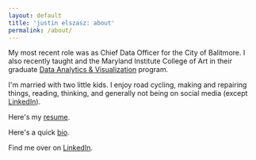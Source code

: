 ```yaml
---
layout: default
title: 'justin elszasz: about'
permalink: /about/
---
```


My most recent role was as Chief Data Officer for the City of Balitmore. I also recently taught and the Maryland Institute College of Art in their graduate [Data Analytics & Visualization](https://www.mica.edu/graduate-programs/data-analytics-and-visualization-mps/) program.

I'm married with two little kids. I enjoy road cycling, making and repairing things, reading, thinking, and generally not being on social media (except [LinkedIn](https://www.linkedin.com/in/justinelszasz/)). 

Here's my [resume](https://drive.google.com/file/d/1UmRYHn0LYQ-RYfXfZROk4f5pHHudk3FC/view?usp=sharing).

Here's a quick [bio](https://docs.google.com/document/d/1YV9a9LUMPcRLqWlIrI5RWEa1-SsrhnRFKkk5j_0VeAk/edit?usp=sharing).

Find me over on [LinkedIn](https://www.linkedin.com/in/justinelszasz).
